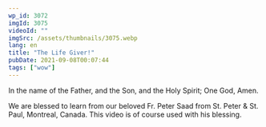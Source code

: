 ```yaml
---
wp_id: 3072
imgId: 3075
videoId: ""
imgSrc: /assets/thumbnails/3075.webp
lang: en
title: "The Life Giver!"
pubDate: 2021-09-08T00:07:44
tags: ["wow"]
---
```


<!-- page: 6 -->

<p>In the name of the Father, and the Son, and the Holy Spirit; One God, Amen.</p>
<p>We are blessed to learn from our beloved Fr. Peter Saad from St. Peter &amp; St. Paul, Montreal, Canada. This video is of course used with his blessing.</p>
<p>&nbsp;</p>
